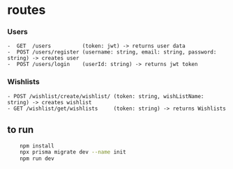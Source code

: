 # routes

### Users

    -  GET  /users          (token: jwt) -> returns user data
    -  POST /users/register (username: string, email: string, password: string) -> creates user
    -  POST /users/login    (userId: string) -> returns jwt token

### Wishlists

    - POST /wishlist/create/wishlist/ (token: string, wishListName: string) -> creates wishlist
    - GET /wishlist/get/wishlists     (token: string) -> returns Wishlists

## to run

```bash
    npm install
    npx prisma migrate dev --name init
    npm run dev
```
